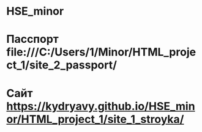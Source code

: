 # HSE_minor
# Пасспорт file:///C:/Users/1/Minor/HTML_project_1/site_2_passport/
# Сайт https://kydryavy.github.io/HSE_minor/HTML_project_1/site_1_stroyka/
